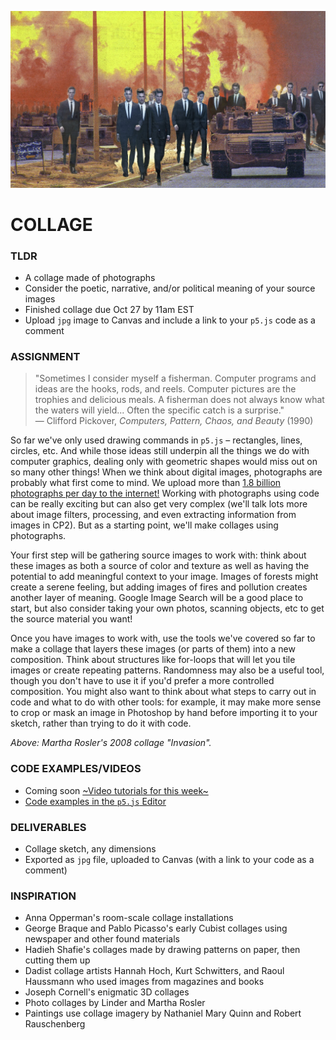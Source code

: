 ![Martha Rosler's 2008 collage "Invasion"](https://raw.githubusercontent.com/jeffThompson/CreativeProgramming1/master/Week06_Collage/Images/MarthaRosler/Invasion-2008.jpg)

# COLLAGE  

### TLDR  
* A collage made of photographs  
* Consider the poetic, narrative, and/or political meaning of your source images  
* Finished collage due Oct 27 by 11am EST  
* Upload `jpg` image to Canvas and include a link to your `p5.js` code as a comment  


### ASSIGNMENT  
>"Sometimes I consider myself a fisherman. Computer programs and ideas are the hooks, rods, and reels. Computer pictures are the trophies and delicious meals. A fisherman does not always know what the waters will yield... Often the specific catch is a surprise."  
>— Clifford Pickover, *Computers, Pattern, Chaos, and Beauty* (1990)

So far we've only used drawing commands in `p5.js` – rectangles, lines, circles, etc. And while those ideas still underpin all the things we do with computer graphics, dealing only with geometric shapes would miss out on so many other things! When we think about digital images, photographs are probably what first come to mind. We upload more than [1.8 billion photographs per day to the internet!](https://www.theatlantic.com/technology/archive/2015/11/how-many-photographs-of-you-are-out-there-in-the-world/413389/) Working with photographs using code can be really exciting but can also get very complex (we'll talk lots more about image filters, processing, and even extracting information from images in CP2). But as a starting point, we'll make collages using photographs.

Your first step will be gathering source images to work with: think about these images as both a source of color and texture as well as having the potential to add meaningful context to your image. Images of forests might create a serene feeling, but adding images of fires and pollution creates another layer of meaning. Google Image Search will be a good place to start, but also consider taking your own photos, scanning objects, etc to get the source material you want!

Once you have images to work with, use the tools we've covered so far to make a collage that layers these images (or parts of them) into a new composition. Think about structures like for-loops that will let you tile images or create repeating patterns. Randomness may also be a useful tool, though you don't have to use it if you'd prefer a more controlled composition. You might also want to think about what steps to carry out in code and what to do with other tools: for example, it may make more sense to crop or mask an image in Photoshop by hand before importing it to your sketch, rather than trying to do it with code.

*Above: Martha Rosler's 2008 collage "Invasion".*  


### CODE EXAMPLES/VIDEOS  
* Coming soon [~Video tutorials for this week~]()  
* [Code examples in the `p5.js` Editor](https://editor.p5js.org/jeffThompson/collections/cxwmrzuLr)  


### DELIVERABLES  
* Collage sketch, any dimensions  
* Exported as `jpg` file, uploaded to Canvas (with a link to your code as a comment)  


### INSPIRATION  
* Anna Opperman's room-scale collage installations  
* George Braque and Pablo Picasso's early Cubist collages using newspaper and other found materials  
* Hadieh Shafie's collages made by drawing patterns on paper, then cutting them up  
* Dadist collage artists Hannah Hoch, Kurt Schwitters, and Raoul Haussmann who used images from magazines and books  
* Joseph Cornell's enigmatic 3D collages  
* Photo collages by Linder and Martha Rosler  
* Paintings use collage imagery by Nathaniel Mary Quinn and Robert Rauschenberg  

